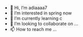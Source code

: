 - 👋 Hi, I’m adiaaaa7
- 👀 I’m interested in spring now
- 🌱 I’m currently learning c
- 💞️ I’m looking to collaborate on ...
- 📫 How to reach me ...

<!---
adiaaaa7/adiaaaa7 is a ✨ special ✨ repository because its `README.md` (this file) appears on your GitHub profile.
You can click the Preview link to take a look at your changes.
--->
